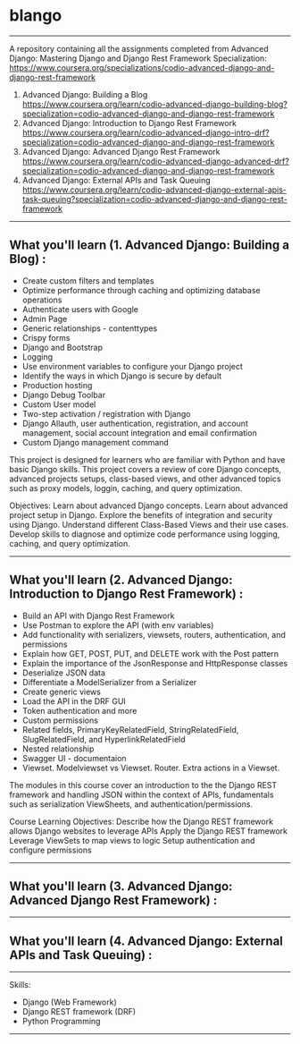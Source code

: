 # blango

---

A repository containing all the assignments completed from 
Advanced Django: Mastering Django and Django Rest Framework Specialization:   https://www.coursera.org/specializations/codio-advanced-django-and-django-rest-framework 
1. Advanced Django: Building a Blog   https://www.coursera.org/learn/codio-advanced-django-building-blog?specialization=codio-advanced-django-and-django-rest-framework 
2. Advanced Django: Introduction to Django Rest Framework   https://www.coursera.org/learn/codio-advanced-django-intro-drf?specialization=codio-advanced-django-and-django-rest-framework  
3. Advanced Django: Advanced Django Rest Framework   https://www.coursera.org/learn/codio-advanced-django-advanced-drf?specialization=codio-advanced-django-and-django-rest-framework 
4. Advanced Django: External APIs and Task Queuing   https://www.coursera.org/learn/codio-advanced-django-external-apis-task-queuing?specialization=codio-advanced-django-and-django-rest-framework 


---


## What you'll learn (1. Advanced Django: Building a Blog) : 
  - Create custom filters and templates
  - Optimize performance through caching and optimizing database operations
  - Authenticate users with Google
  - Admin Page
  - Generic relationships - contenttypes
  - Crispy forms
  - Django and Bootstrap
  - Logging
  - Use environment variables to configure your Django project
  - Identify the ways in which Django is secure by default
  - Production hosting
  - Django Debug Toolbar
  - Custom User model
  - Two-step activation / registration with Django
  - Django Allauth, user authentication, registration, and account management, social account integration and email confirmation
  - Custom Django management command 


This project is designed for learners who are familiar with Python and have basic Django skills. This project covers a review of core Django concepts, 
advanced projects setups, class-based views, and other advanced topics such as proxy models, loggin, caching, and query optimization.


Objectives:
Learn about advanced Django concepts.
Learn about advanced project setup in Django.
Explore the benefits of integration and security using Django.
Understand different Class-Based Views and their use cases.
Develop skills to diagnose and optimize code performance using logging, caching, and query optimization.


---


## What you'll learn (2. Advanced Django: Introduction to Django Rest Framework) :
  - Build an API with Django Rest Framework
  - Use Postman to explore the API (with env variables)
  - Add functionality with serializers, viewsets, routers, authentication, and permissions
  - Explain how GET, POST, PUT, and DELETE work with the Post pattern
  - Explain the importance of the JsonResponse and HttpResponse classes
  - Deserialize JSON data
  - Differentiate a ModelSerializer from a Serializer
  - Create generic views 
  - Load the API in the DRF GUI
  - Token authentication and more
  - Custom permissions
  - Related fields, PrimaryKeyRelatedField, StringRelatedField, SlugRelatedField, and HyperlinkRelatedField
  - Nested relationship
  - Swagger UI - documentaion
  - Viewset. Modelviewset vs Viewset. Router. Extra actions in a Viewset.


The modules in this course cover an introduction to the the Django REST framework and handling JSON within the context of APIs, fundamentals such as serialization ViewSheets, and authentication/permissions.

Course Learning Objectives:
Describe how the Django REST framework allows Django websites to leverage APIs
Apply the Django REST framework
Leverage ViewSets to map views to logic
Setup authentication and configure permissions


---

## What you'll learn (3. Advanced Django: Advanced Django Rest Framework) :


---

## What you'll learn (4. Advanced Django: External APIs and Task Queuing) :


---



Skills:
  - Django (Web Framework)
  - Django REST framework (DRF)
  - Python Programming

---


